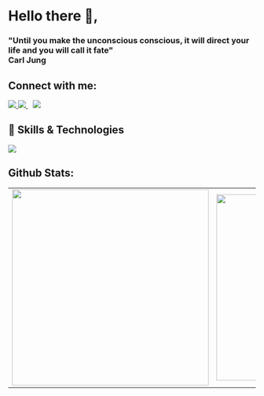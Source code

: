 # Hello there 👋,

### "Until you make the unconscious conscious, it will direct your life and you will call it fate" <br> Carl Jung
      
## Connect with me:
  <a href="https://twitter.com/OluochIan">
    <img src="https://skillicons.dev/icons?i=twitter"/>
  </a>

   <a style="margin-right:10px" href="https://instagram.com/oluoch_ian">
    <img src="https://skillicons.dev/icons?i=instagram"/>
  </a>

   <a  style="margin-right:10px" href="https://www.linkedin.com/in/oluoch-ian">
    <img src="https://skillicons.dev/icons?i=linkedin"/>
  </a>

## 💪 Skills & Technologies

  <a href="https://skillicons.dev">
    <img src="https://skillicons.dev/icons?i=kotlin,androidstudio,php,laravel,python,django,javascript,typescript,vue,react,postgres,docker,postman,redis"/>
  </a>
         

## Github Stats:
<table>
  <tr>
    <td>
      <img width="400px" src="https://github-readme-stats.vercel.app/api/top-langs/?username=Morvin-Ian&langs_count=4&layout=compact&theme=tokyonight"/>
    </td>
    <td><img width="380px" align="left" src="https://github-readme-stats.vercel.app/api?username=Morvin-Ian&show_icons=true&count_private=true&include_all_commits&theme=tokyonight"/></td>

  </tr>
    
</table>
